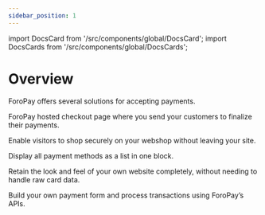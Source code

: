 ```yaml
---
sidebar_position: 1
---
```


import DocsCard from '/src/components/global/DocsCard';
import DocsCards from '/src/components/global/DocsCards';

# Overview

ForoPay offers several solutions for accepting payments.

<DocsCards>
  <DocsCard header="Hosted page" href="/docs-portal/online_payments/accept_payments/hosted_checkout_page">
    <p>ForoPay hosted checkout page where you send your customers to finalize their payments.</p>
  </DocsCard>

  <DocsCard header="Popup" href="/docs-portal/online_payments/accept_payments/popup">
    <p>Enable visitors to shop securely on your webshop without leaving your site.
    </p>
  </DocsCard>

  <DocsCard header="Drop-in" href="/docs-portal/online_payments/accept_payments/drop_in">
    <p>Display all payment methods as a list in one block.</p>
  </DocsCard>

  <DocsCard header="Hosted fields" href="/docs-portal/online_payments/accept_payments/hosted_fields">
    <p>Retain the look and feel of your own website completely, without needing to handle raw card data.</p>
  </DocsCard>

  <DocsCard header="API only" href="/docs-portal/online_payments/accept_payments/api">
    <p>Build your own payment form and process transactions using ForoPay’s APIs.</p>
  </DocsCard>
</DocsCards>